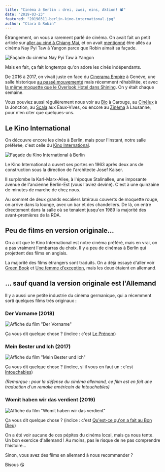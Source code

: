 ```yaml
---
title: "Cinéma à Berlin : drei, zwei, eins, Aktion! 📽"
date: "2019-03-23"
featured: "20190311-berlin-kino-international.jpg"
author: "Clara & Robin"
---
```


Étrangement, on vous a rarement parlé de cinéma. On avait fait un petit article
sur
[aller au ciné à Chiang Mai](https://eaudepoisson.com/2018/11/26/chiang-mai-episode-1-le-cine-a-maya/),
et on avait
[mentionné](https://eaudepoisson.com/2018/07/02/un-mois-avec-florian-on-recapitule/)
être allés au cinéma Nay Pyi Taw à Yangon parce que Robin aimait sa façade.

![Façade du cinéma Nay Pyi Taw à Yangon](20180612-yangon-cinema-naypyitaw.jpg "Façade du cinéma Nay Pyi Taw à Yangon")

Mais en fait, ça fait longtemps qu'on adore les cinés indépendants.

De 2016 à 2017, on vivait juste en face du
[Cinerama Empire](http://www.cinerama-empire.ch/CINERAMA-EMPIRE/CINEMA-CINERAMA-EMPIRE/cinema-CINERAMA-EMPIRE-infos.html)
à Genève, une salle historique
[au passé mouvementé](http://www.cinerama-empire.ch/CINERAMA-EMPIRE/CINEMA-CINERAMA-EMPIRE/cinema-CINERAMA-EMPIRE-rehabilitation.html#1)
mais récemment réhabilitée, et avec
[la même moquette que le Overlook Hotel dans Shining](http://www.idyllopuspress.com/meanwhile/30410/the-shining-how-the-kubrick-carpet-trick-works/).
On y était chaque semaine.

Vous pouviez aussi régulièrement nous voir au [Bio](https://www.cinema-bio.ch/)
à Carouge, au [Cinélux](https://www.cinelux.ch/) à la Jonction, au
[Scala](http://www.les-scala.ch/) aux Eaux-Vives, ou encore au
[Zinéma](http://www.zinema.ch/) à Lausanne, pour n'en citer que quelques-uns.

## Le Kino International

On découvre encore les cinés à Berlin, mais pour l'instant, notre salle
préférée, c'est celle du
[Kino International](https://yorck.de/kinos/kino-international).

![Façade du Kino International à Berlin](20190311-berlin-kino-international.jpg "Façade du Kino International, avec l'affiche peinte à la main")

Le Kino International a ouvert ses portes en 1963 après deux ans de construction
sous la direction de l'architecte Josef Kaiser.

Il surplombe la Karl-Marx-Allee, à l'époque Stalinallee, une imposante avenue de
l'ancienne Berlin-Est (vous l'aviez deviné). C'est à une quinzaine de minutes de
marche de chez nous.

Au sommet de deux grands escaliers latéraux couverts de moquette rouge, on
arrive dans la lounge, avec un bar et des chandeliers. De là, on entre
directement dans la salle où se tenaient jusqu'en 1989 la majorité des
avant-premières de la RDA.

## Peu de films en version originale...

On a dit que le Kino International est notre cinéma préféré, mais en vrai, on a
pas vraiment l'embarras du choix. Il y a peu de cinémas à Berlin qui projettent
des films en anglais.

La majorité des films étrangers sont traduits. On a déjà essayé d'aller voir
[Green Book](http://www.allocine.fr/film/fichefilm_gen_cfilm=256661.html) et
[Une femme d'exception](http://www.allocine.fr/film/fichefilm_gen_cfilm=237762.html),
mais les deux étaient en allemand.

## ... sauf quand la version originale est l'Allemand

Il y a aussi une petite industrie du cinéma germanique, qui a récemment sorti
quelques films très originaux :

### Der Vorname (2018)

![Affiche du film "Der Vorname"](20190323-berlin-affiche-der-vorname.jpg)

Ça vous dit quelque chose ? (indice : c'est
[Le Prénom](http://www.allocine.fr/film/fichefilm_gen_cfilm=188448.html))

### Mein Bester und Ich (2017)

![Affiche du film "Mein Bester und Ich"](20190323-berlin-affiche-mein-bester-und-ich.jpg)

Ça vous dit quelque chose ? (indice, si il vous en faut un : c'est
[Intouchables](http://www.allocine.fr/film/fichefilm_gen_cfilm=182745.html))

_(Remarque : pour la défense du cinéma allemand, ce film est en fait une
traduction d'un remake américain de Intouchables)_

### Womit haben wir das verdient (2019)

![Affiche du film "Womit haben wir das verdient"](20190323-berlin-affiche-womit-haben-wir.jpg)

Ça vous dit quelque chose ? (indice : c'est
[Qu'est-ce qu'on a fait au Bon Dieu](http://www.allocine.fr/film/fichefilm_gen_cfilm=222259.html))

On a été voir aucune de ces pépites du cinéma local, mais ça nous tente. Un bon
exercice d'allemand ! Au moins, pas le risque de ne pas comprendre l'histoire...

Sinon, vous avez des films en allemand à nous recommander ?

Bisous 😘
